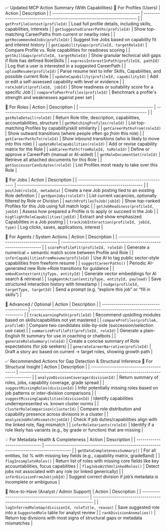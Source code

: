 ✅ Updated MCP Action Summary (With Capabilities)
👤 For Profiles (Users)
| Action                                       | Description                                                                |
| -------------------------------------------- | -------------------------------------------------------------------------- |
| `getProfileContext(profileId)`               | Load full profile details, including skills, capabilities, interests       |
| `getSuggestedCareerPaths(profileId)`         | Show top-matching CareerPaths from current or nearby roles                 |
| `getRecommendedJobs(profileId)`              | Suggest live Jobs based on capability fit and interest history             |
| `getCapabilityGaps(profileId, targetRoleId)` | Compare Profile vs. Role capabilities for readiness scoring                |
| `getSkillGaps(profileId, targetRoleId)`      | Show granular technical skill gaps if Role has defined RoleSkills          |
| `expressInterestInPath(profileId, pathId)`   | Log that a user is interested in a suggested CareerPath                    |
| `uploadResume(profileId)`                    | Parse resume text to infer Skills, Capabilities, and possible current Role |
| `updateCapability(profileId, capabilityId)`  | Add or edit a self-assessed capability with level or evidence              |
| `rateJobFit(profileId, jobId)`               | Show readiness or suitability score for a specific Job                     |
| `compareToPeerProfiles(profileId)`           | Benchmark a profile's strength and weaknesses against peer set             |


🧱 For Roles
| Action                                | Description                                                               |
| ------------------------------------- | ------------------------------------------------------------------------- |
| `getRoleDetail(roleId)`               | Return Role title, description, capabilities, accountabilities, structure |
| `getMatchingProfiles(roleId)`         | List top-matching Profiles by capability/skill similarity                 |
| `getCareerPathsFrom(roleId)`          | Show outward transitions (where people often go *from* this role)         |
| `getCareerPathsTo(roleId)`            | Show inbound transitions (who is likely to move *into* this role)         |
| `updateRoleCapabilities(roleId)`      | Add or revise capability matrix for the Role                              |
| `addCareerPath(fromRoleId, toRoleId)` | Define or approve a CareerPath (manual or AI-aided)                       |
| `getRoleDocumentSet(roleId)`          | Retrieve all attached documents for this Role                             |
| `getSuccessorCandidates(roleId)`      | List Profiles most ready to take over this Role                           |


📢 For Jobs
| Action                                        | Description                                                     |
| --------------------------------------------- | --------------------------------------------------------------- |
| `postJob(roleId, metadata)`                   | Create a new Job posting tied to an existing Role definition    |
| `getOpenJobs(roleId?)`                        | List current vacancies, optionally filtered by Role or Division |
| `matchProfilesToJob(jobId)`                   | Show top-ranked Profiles for this Job using full match logic    |
| `getJobReadiness(profileId, jobId)`           | Assess how prepared a Profile is to apply or succeed in the Job |
| `highlightRoleCapabilities(jobId)`            | Extract and show emphasized Capabilities in a Job posting       |
| `trackJobInteraction(profileId, jobId, type)` | Log clicks, saves, applications, interest                       |


🤖 For Agents / System Actions
| Action                                          | Description                                                          |
| ----------------------------------------------- | -------------------------------------------------------------------- |
| `scoreProfileFit(profileId, roleId)`            | Generate a numerical + semantic match score between Profile and Role |
| `inferCapabilitiesFromResume(profileId)`        | Use AI to tag public sector-style capabilities from freeform resume  |
| `suggestCareerPaths()`                          | Periodic AI-generated new Role→Role transitions for guidance         |
| `embedContext(entityType, entityId)`            | Generate vector embeddings for AI search & retrieval                 |
| `logAgentAction(entityType, entityId, payload)` | Save structured interaction history with timestamp                   |
| `nudge(profileId, targetType, targetId)`        | Send a prompt (e.g. “explore this job” or “fill in skills”)          |


🧩 Advanced / Optional
| Action                                   | Description                                                                |
| ---------------------------------------- | -------------------------------------------------------------------------- |
| `trackLearningPath(profileId)`           | Recommend upskilling modules based on skills/capabilities not yet mastered |
| `compareProfiles(profileA, profileB)`    | Compare two candidates side-by-side (succession/selection use case)        |
| `summarizeProfileFit(profileId, roleId)` | Generate a plain-English fit summary for use in coaching or chatbots       |
| `generateRoleSummary(roleId)`            | Create a concise summary of Role expectations (for job seekers)            |
| `generateCareerNarrative(profileId)`     | Draft a story arc based on current → target roles, showing growth path     |



✅ Recommended Actions for Gap Detection & Structural Inference
🧠 For Structural Insight
| Action                                   | Description                                                                          |
| ---------------------------------------- | ------------------------------------------------------------------------------------ |
| `analyzeDivisionCoverage(divisionId)`    | Return summary of roles, jobs, capability coverage, grade spread                     |
| `suggestMissingRoles(divisionId)`        | Infer potentially missing roles based on job patterns or inter-division comparisons  |
| `suggestMissingCapabilities(divisionId)` | Identify capabilities underrepresented vs. known cluster norms                       |
| `clusterRoleComparison(clusterId)`       | Compare role distribution and capability presence across divisions in a cluster      |
| `analyzeJobRoleMismatch(jobId)`          | Check if job duties/capabilities align with the linked role, flag mismatch           |
| `inferRoleVariants(roleId)`              | Identify if a role likely has variants (e.g., by grade or function) that are missing |


💡 For Metadata Health & Completeness
| Action                         | Description                                                                                 |
| ------------------------------ | ------------------------------------------------------------------------------------------- |
| `getDataCompletenessSummary()` | For all entities, list % with missing key fields (e.g., capability matrix, gradeBand)       |
| `flagIncompleteRoles()`        | Return list of roles with missing core fields like key accountabilities, focus capabilities |
| `flagJobsWithUnlinkedRoles()`  | Detect jobs not associated with any role (or linked generically)                            |
| `inferDivisionFromJob(jobId)`  | Suggest correct division if job’s metadata is incomplete or ambiguous                       |

🧩 Nice-to-Have (Analyst / Admin Support)
| Action                                              | Description                                                                    |
| --------------------------------------------------- | ------------------------------------------------------------------------------ |
| `logInferredRoleGap(divisionId, roleTitle, reason)` | Save suggested role into a `SuggestedRole` table for analyst review            |
| `rankDivisionAnomalies()`                           | Return top divisions with most signs of structural gaps or metadata mismatches |
